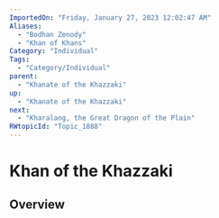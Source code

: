 ```yaml
---
ImportedOn: "Friday, January 27, 2023 12:02:47 AM"
Aliases:
  - "Bodhan Zenody"
  - "Khan of Khans"
Category: "Individual"
Tags:
  - "Category/Individual"
parent:
  - "Khanate of the Khazzaki"
up:
  - "Khanate of the Khazzaki"
next:
  - "Kharalang, the Great Dragon of the Plain"
RWtopicId: "Topic_1888"
---
```

# Khan of the Khazzaki
## Overview
